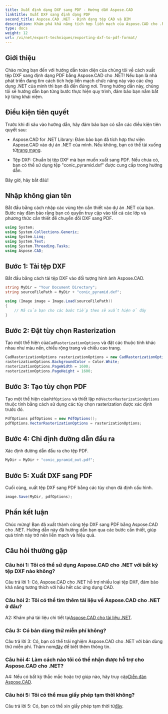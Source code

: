 ```yaml
---
title: Xuất định dạng DXF sang PDF - Hướng dẫn Aspose.CAD
linktitle: Xuất DXF sang định dạng PDF
second_title: Aspose.CAD .NET - Định dạng tệp CAD và BIM
description: Khám phá khả năng tích hợp liền mạch của Aspose.CAD cho .NET trong hướng dẫn từng bước này để xuất tệp DXF sang PDF một cách dễ dàng.
type: docs
weight: 12
url: /vi/net/export-techniques/exporting-dxf-to-pdf-format/
---
```

## Giới thiệu

Chào mừng bạn đến với hướng dẫn toàn diện của chúng tôi về cách xuất tệp DXF sang định dạng PDF bằng Aspose.CAD cho .NET! Nếu bạn là nhà phát triển đang tìm cách tích hợp liền mạch chức năng này vào các ứng dụng .NET của mình thì bạn đã đến đúng nơi. Trong hướng dẫn này, chúng tôi sẽ hướng dẫn bạn từng bước thực hiện quy trình, đảm bảo bạn nắm bắt kỹ từng khái niệm.

## Điều kiện tiên quyết

Trước khi đi sâu vào hướng dẫn, hãy đảm bảo bạn có sẵn các điều kiện tiên quyết sau:

-  Aspose.CAD for .NET Library: Đảm bảo bạn đã tích hợp thư viện Aspose.CAD vào dự án .NET của mình. Nếu không, bạn có thể tải xuống từ[trang mạng](https://releases.aspose.com/cad/net/).

- Tệp DXF: Chuẩn bị tệp DXF mà bạn muốn xuất sang PDF. Nếu chưa có, bạn có thể sử dụng tệp "conic_pyramid.dxf" được cung cấp trong hướng dẫn.

Bây giờ, hãy bắt đâù!

## Nhập không gian tên

Bắt đầu bằng cách nhập các vùng tên cần thiết vào dự án .NET của bạn. Bước này đảm bảo rằng bạn có quyền truy cập vào tất cả các lớp và phương thức cần thiết để chuyển đổi DXF sang PDF.

```csharp
using System;
using System.Collections.Generic;
using System.Linq;
using System.Text;
using System.Threading.Tasks;
using Aspose.CAD;
```

## Bước 1: Tải tệp DXF

Bắt đầu bằng cách tải tệp DXF vào đối tượng hình ảnh Aspose.CAD.

```csharp
string MyDir = "Your Document Directory";
string sourceFilePath = MyDir + "conic_pyramid.dxf";

using (Image image = Image.Load(sourceFilePath))
{
    // Mã của bạn cho các bước tiếp theo sẽ xuất hiện ở đây
}
```

## Bước 2: Đặt tùy chọn Rasterization

 Tạo một thể hiện của`CadRasterizationOptions` và đặt các thuộc tính khác nhau như màu nền, chiều rộng trang và chiều cao trang.

```csharp
CadRasterizationOptions rasterizationOptions = new CadRasterizationOptions();
rasterizationOptions.BackgroundColor = Color.White;
rasterizationOptions.PageWidth = 1600;
rasterizationOptions.PageHeight = 1600;
```

## Bước 3: Tạo tùy chọn PDF

 Tạo một thể hiện của`PdfOptions` và thiết lập nó`VectorRasterizationOptions` thuộc tính bằng cách sử dụng các tùy chọn rasterization được xác định trước đó.

```csharp
PdfOptions pdfOptions = new PdfOptions();
pdfOptions.VectorRasterizationOptions = rasterizationOptions;
```

## Bước 4: Chỉ định đường dẫn đầu ra

Xác định đường dẫn đầu ra cho tệp PDF.

```csharp
MyDir = MyDir + "conic_pyramid_out.pdf";
```

## Bước 5: Xuất DXF sang PDF

Cuối cùng, xuất tệp DXF sang PDF bằng các tùy chọn đã định cấu hình.

```csharp
image.Save(MyDir, pdfOptions);
```

## Phần kết luận

Chúc mừng! Bạn đã xuất thành công tệp DXF sang PDF bằng Aspose.CAD cho .NET. Hướng dẫn này đã hướng dẫn bạn qua các bước cần thiết, giúp quá trình này trở nên liền mạch và hiệu quả.

## Câu hỏi thường gặp

### Câu hỏi 1: Tôi có thể sử dụng Aspose.CAD cho .NET với bất kỳ tệp DXF nào không?

Câu trả lời 1: Có, Aspose.CAD cho .NET hỗ trợ nhiều loại tệp DXF, đảm bảo khả năng tương thích với hầu hết các ứng dụng CAD.

### Câu hỏi 2: Tôi có thể tìm thêm tài liệu về Aspose.CAD cho .NET ở đâu?

 A2: Khám phá tài liệu chi tiết tại[Aspose.CAD cho tài liệu .NET](https://reference.aspose.com/cad/net/).

### Câu 3: Có bản dùng thử miễn phí không?

 Câu trả lời 3: Có, bạn có thể trải nghiệm Aspose.CAD cho .NET với bản dùng thử miễn phí. Thăm nom[đây](https://releases.aspose.com/) để biết thêm thông tin.

### Câu hỏi 4: Làm cách nào tôi có thể nhận được hỗ trợ cho Aspose.CAD cho .NET?

A4: Nếu có bất kỳ thắc mắc hoặc trợ giúp nào, hãy truy cập[Diễn đàn Aspose.CAD](https://forum.aspose.com/c/cad/19).

### Câu hỏi 5: Tôi có thể mua giấy phép tạm thời không?

 Câu trả lời 5: Có, bạn có thể xin giấy phép tạm thời từ[đây](https://purchase.aspose.com/temporary-license/).